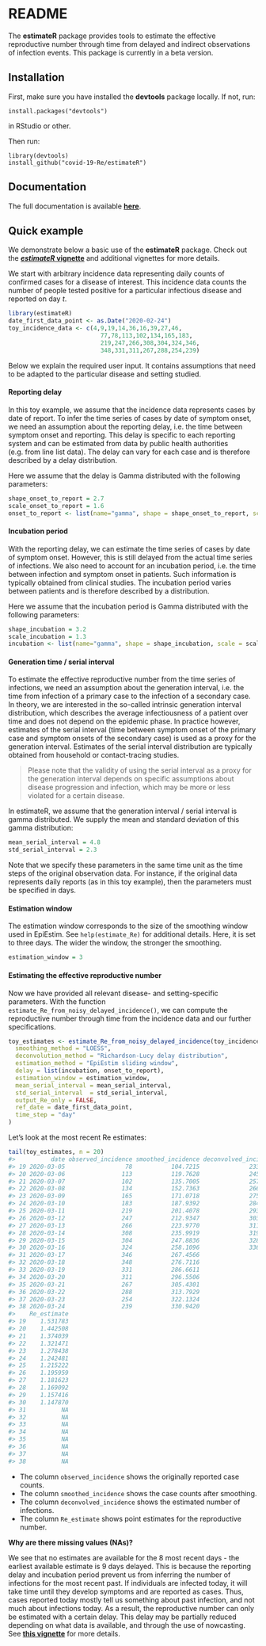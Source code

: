 README
================

The **estimateR** package provides tools to estimate the effective
reproductive number through time from delayed and indirect observations
of infection events. This package is currently in a beta version.

## Installation

First, make sure you have installed the **devtools** package locally. If
not, run:

    install.packages("devtools")

in RStudio or other.

Then run:

    library(devtools)
    install_github("covid-19-Re/estimateR")

## Documentation

The full documentation is available
**[here](https://covid-19-re.github.io/estimateR/)**.

## Quick example

We demonstrate below a basic use of the **estimateR** package. Check out
the **[*estimateR*
vignette](https://covid-19-re.github.io/estimateR/articles/estimateR.html)**
and additional vignettes for more details.

We start with arbitrary incidence data representing daily counts of
confirmed cases for a disease of interest. This incidence data counts
the number of people tested positive for a particular infectious disease
and reported on day *t*.

``` r
library(estimateR)
date_first_data_point <- as.Date("2020-02-24")
toy_incidence_data <- c(4,9,19,14,36,16,39,27,46,
                          77,78,113,102,134,165,183,
                          219,247,266,308,304,324,346,
                          348,331,311,267,288,254,239)
```

Below we explain the required user input. It contains assumptions that
need to be adapted to the particular disease and setting studied.

#### Reporting delay

In this toy example, we assume that the incidence data represents cases
by date of report. To infer the time series of cases by date of symptom
onset, we need an assumption about the reporting delay, i.e. the time
between symptom onset and reporting. This delay is specific to each
reporting system and can be estimated from data by public health
authorities (e.g. from line list data). The delay can vary for each case
and is therefore described by a delay distribution.

Here we assume that the delay is Gamma distributed with the following
parameters:

``` r
shape_onset_to_report = 2.7
scale_onset_to_report = 1.6
onset_to_report <- list(name="gamma", shape = shape_onset_to_report, scale = scale_onset_to_report)
```

#### Incubation period

With the reporting delay, we can estimate the time series of cases by
date of symptom onset. However, this is still delayed from the actual
time series of infections. We also need to account for an incubation
period, i.e. the time between infection and symptom onset in patients.
Such information is typically obtained from clinical studies. The
incubation period varies between patients and is therefore described by
a distribution.

Here we assume that the incubation period is Gamma distributed with the
following parameters:

``` r
shape_incubation = 3.2 
scale_incubation = 1.3
incubation <- list(name="gamma", shape = shape_incubation, scale = scale_incubation)
```

#### Generation time / serial interval

To estimate the effective reproductive number from the time series of
infections, we need an assumption about the generation interval,
i.e. the time from infection of a primary case to the infection of a
secondary case. In theory, we are interested in the so-called intrinsic
generation interval distribution, which describes the average
infectiousness of a patient over time and does not depend on the
epidemic phase. In practice however, estimates of the serial interval
(time between symptom onset of the primary case and symptom onsets of
the secondary case) is used as a proxy for the generation interval.
Estimates of the serial interval distribution are typically obtained
from household or contact-tracing studies.

> Please note that the validity of using the serial interval as a proxy
> for the generation interval depends on specific assumptions about
> disease progression and infection, which may be more or less violated
> for a certain disease.

In estimateR, we assume that the generation interval / serial interval
is gamma distributed. We supply the mean and standard deviation of this
gamma distribution:

``` r
mean_serial_interval = 4.8
std_serial_interval = 2.3
```

Note that we specify these parameters in the same time unit as the time
steps of the original observation data. For instance, if the original
data represents daily reports (as in this toy example), then the
parameters must be specified in days.

#### Estimation window

The estimation window corresponds to the size of the smoothing window
used in EpiEstim. See `help(estimate_Re)` for additional details. Here,
it is set to three days. The wider the window, the stronger the
smoothing.

``` r
estimation_window = 3
```

#### Estimating the effective reproductive number

Now we have provided all relevant disease- and setting-specific
parameters. With the function
`estimate_Re_from_noisy_delayed_incidence()`, we can compute the
reproductive number through time from the incidence data and our further
specifications.

``` r
toy_estimates <- estimate_Re_from_noisy_delayed_incidence(toy_incidence_data,
  smoothing_method = "LOESS",
  deconvolution_method = "Richardson-Lucy delay distribution",
  estimation_method = "EpiEstim sliding window",
  delay = list(incubation, onset_to_report),
  estimation_window = estimation_window,
  mean_serial_interval = mean_serial_interval,
  std_serial_interval  = std_serial_interval,
  output_Re_only = FALSE,
  ref_date = date_first_data_point,
  time_step = "day"
)
```

Let’s look at the most recent Re estimates:

``` r
tail(toy_estimates, n = 20)
#>          date observed_incidence smoothed_incidence deconvolved_incidence
#> 19 2020-03-05                 78           104.7215              233.9893
#> 20 2020-03-06                113           119.7628              245.8158
#> 21 2020-03-07                102           135.7005              257.2442
#> 22 2020-03-08                134           152.7363              266.8594
#> 23 2020-03-09                165           171.0718              275.6173
#> 24 2020-03-10                183           187.9392              284.3650
#> 25 2020-03-11                219           201.4078              293.8851
#> 26 2020-03-12                247           212.9347              303.3842
#> 27 2020-03-13                266           223.9770              311.9033
#> 28 2020-03-14                308           235.9919              319.9628
#> 29 2020-03-15                304           247.8836              328.0520
#> 30 2020-03-16                324           258.1096              336.6381
#> 31 2020-03-17                346           267.4566                    NA
#> 32 2020-03-18                348           276.7116                    NA
#> 33 2020-03-19                331           286.6611                    NA
#> 34 2020-03-20                311           296.5506                    NA
#> 35 2020-03-21                267           305.4301                    NA
#> 36 2020-03-22                288           313.7929                    NA
#> 37 2020-03-23                254           322.1324                    NA
#> 38 2020-03-24                239           330.9420                    NA
#>    Re_estimate
#> 19    1.531783
#> 20    1.442508
#> 21    1.374039
#> 22    1.321471
#> 23    1.278438
#> 24    1.242481
#> 25    1.215222
#> 26    1.195959
#> 27    1.181623
#> 28    1.169092
#> 29    1.157416
#> 30    1.147870
#> 31          NA
#> 32          NA
#> 33          NA
#> 34          NA
#> 35          NA
#> 36          NA
#> 37          NA
#> 38          NA
```

- The column `observed_incidence` shows the originally reported case
  counts.
- The column `smoothed_incidence` shows the case counts after smoothing.
- The column `deconvolved_incidence` shows the estimated number of
  infections.
- The column `Re_estimate` shows point estimates for the reproductive
  number.

**Why are there missing values (NAs)?**

We see that no estimates are available for the 8 most recent days - the
earliest available estimate is 9 days delayed. This is because the
reporting delay and incubation period prevent us from inferring the
number of infections for the most recent past. If individuals are
infected today, it will take time until they develop symptoms and are
reported as cases. Thus, cases reported today mostly tell us something
about past infection, and not much about infections today. As a result,
the reproductive number can only be estimated with a certain delay. This
delay may be partially reduced depending on what data is available, and
through the use of nowcasting. See **[this
vignette](https://covid-19-re.github.io/estimateR/articles/comparison_levels_input_details.html)**
for more details.
